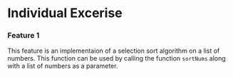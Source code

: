 # Individual Excerise 


### Feature 1 

This feature is an implementaion of a selection sort algorithm on a list of numbers. This function can be used by calling the function `sortNums` along with a list of numbers as a parameter. 


